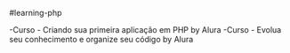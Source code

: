 ﻿#learning-php

-Curso - Criando sua primeira aplicação em PHP by Alura
-Curso - Evolua seu conhecimento e organize seu código by Alura
